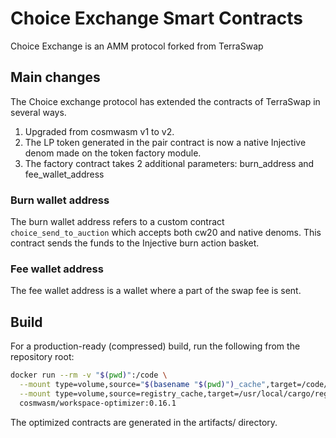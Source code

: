# Choice Exchange Smart Contracts

Choice Exchange is an AMM protocol forked from TerraSwap

## Main changes

The Choice exchange protocol has extended the contracts of TerraSwap in several ways.

1. Upgraded from cosmwasm v1 to v2.
2. The LP token generated in the pair contract is now a native Injective denom made on the token factory module.
3. The factory contract takes 2 additional parameters: burn_address and fee_wallet_address

### Burn wallet address

The burn wallet address refers to a custom contract `choice_send_to_auction` which accepts both cw20 and native denoms. This contract sends the funds to the Injective burn action basket. 

### Fee wallet address

The fee wallet address is a wallet where a part of the swap fee is sent.

## Build

For a production-ready (compressed) build, run the following from the repository root:

```bash
docker run --rm -v "$(pwd)":/code \
  --mount type=volume,source="$(basename "$(pwd)")_cache",target=/code/target \
  --mount type=volume,source=registry_cache,target=/usr/local/cargo/registry \
  cosmwasm/workspace-optimizer:0.16.1
```

The optimized contracts are generated in the artifacts/ directory.
